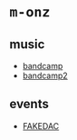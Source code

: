 # `m-onz`

## music
* [bandcamp](https://m-onz.bandcamp.com)
* [bandcamp2](https://brainfog-music.bandcamp.com)

## events
* [FAKEDAC](http://fakedac.net)
